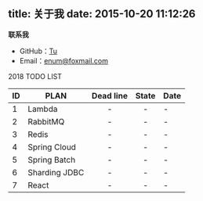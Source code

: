 title: 关于我
date: 2015-10-20 11:12:26
---

**联系我**  
* 	GitHub：[Tu](http://github.com/2tu)  
*  Email：<enum@foxmail.com> 

2018 TODO LIST

| ID | PLAN | Dead line | State | Date |
| -------- | ----- |:----:|:----:| ---- |
| 1        | Lambda | - | - | - |
| 2        | RabbitMQ | - | - | - |
| 3        | Redis | - | - | - |
| 4        | Spring Cloud | - | - | - |
| 5        | Spring Batch | - | - | - |
| 6        | Sharding JDBC| - | - | - |
| 7        | React | - | - | - |
